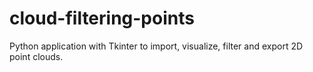 # cloud-filtering-points
Python application with Tkinter to import, visualize, filter and export 2D point clouds.
